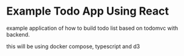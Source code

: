 # Example Todo App Using React

example application of how to build todo list based on todomvc with backend.

this will be using docker compose, typescript and d3

